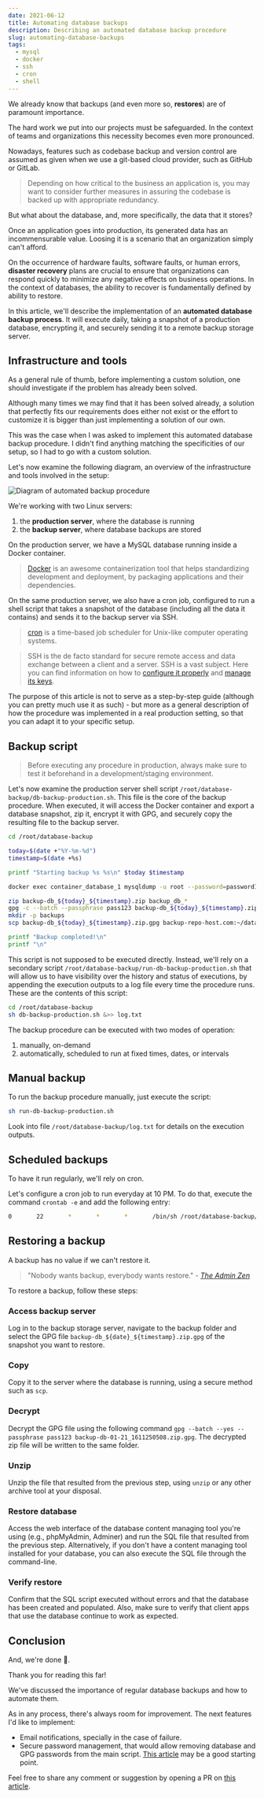 ```yaml
---
date: 2021-06-12
title: Automating database backups
description: Describing an automated database backup procedure
slug: automating-database-backups
tags:
  - mysql
  - docker
  - ssh
  - cron
  - shell
---
```


We already know that backups (and even more so, **restores**) are of paramount
importance.

The hard work we put into our projects must be safeguarded. In the context of
teams and organizations this necessity becomes even more pronounced.

Nowadays, features such as codebase backup and version control are assumed as
given when we use a git-based cloud provider, such as GitHub or GitLab.

>Depending on how critical to the business an application is, you may want to
>consider further measures in assuring the codebase is backed up with
>appropriate redundancy.

But what about the database, and, more specifically, the data that it stores?

Once an application goes into production, its generated data has an
incommensurable value. Loosing it is a scenario that an organization simply
can't afford.

On the occurrence of hardware faults, software faults, or human errors,
**disaster recovery** plans are crucial to ensure that organizations can respond
quickly to minimize any negative effects on business operations. In the context
of databases, the ability to recover is fundamentally defined by ability to
restore.

In this article, we'll describe the implementation of an **automated database
backup process**. It will execute daily, taking a snapshot of a production
database, encrypting it, and securely sending it to a remote backup storage
server.

## Infrastructure and tools

As a general rule of thumb, before implementing a custom solution, one should
investigate if the problem has already been solved.

Although many times we may find that it has been solved already, a solution that
perfectly fits our requirements does either not exist or the effort to customize
it is bigger than just implementing a solution of our own.

This was the case when I was asked to implement this automated database backup
procedure. I didn't find anything matching the specificities of our setup, so I
had to go with a custom solution.

Let's now examine the following diagram, an overview of the infrastructure and
tools involved in the setup:

![Diagram of automated backup procedure](/img/articles/2021-06-12-automating-database-backups.png)

We're working with two Linux servers:

1. the **production server**, where the database is running
2. the **backup server**, where database backups are stored

On the production server, we have a MySQL database running inside a Docker
container.

>[Docker](https://www.docker.com/) is an awesome containerization tool that
helps standardizing development and deployment, by packaging applications and
their dependencies.

On the same production server, we also have a cron job, configured to run a
shell script that takes a snapshot of the database (including all the data it
contains) and sends it to the backup server via SSH.

>[cron](https://man7.org/linux/man-pages/man8/cron.8.html) is a time-based job
>scheduler for Unix-like computer operating systems.

>SSH is the de facto standard for secure remote access and data exchange between
>a client and a server. SSH is a vast subject. Here you can find information on
>how to [configure it
>properly](https://goteleport.com/blog/how-to-ssh-properly/) and [manage its
>keys](https://goteleport.com/blog/ssh-key-management/).

The purpose of this article is not to serve as a step-by-step guide (although
you can pretty much use it as such) - but more as a general description of how
the procedure was implemented in a real production setting, so that you can
adapt it to your specific setup.

## Backup script

>Before executing any procedure in production, always make sure to test it
>beforehand in a development/staging environment.

Let's now examine the production server shell script
`/root/database-backup/db-backup-production.sh`. This file is the core of the
backup procedure. When executed, it will access the Docker container and export
a database snapshot, zip it, encrypt it with GPG, and securely copy the
resulting file to the backup server.

```sh
cd /root/database-backup

today=$(date +"%Y-%m-%d")
timestamp=$(date +%s)

printf "Starting backup %s %s\n" $today $timestamp

docker exec container_database_1 mysqldump -u root --password=password123 --events --routines --triggers bd > backup_db_${today}_${timestamp}.sql

zip backup-db_${today}_${timestamp}.zip backup_db_*
gpg -c --batch --passphrase pass123 backup-db_${today}_${timestamp}.zip
mkdir -p backups
scp backup-db_${today}_${timestamp}.zip.gpg backup-repo-host.com:~/database-backups

printf "Backup completed!\n"
printf "\n"
```

This script is not supposed to be executed directly. Instead, we'll rely on a
secondary script `/root/database-backup/run-db-backup-production.sh` that will
allow us to have visibility over the history and status of executions, by
appending the execution outputs to a log file every time the procedure runs.
These are the contents of this script:

```sh
cd /root/database-backup
sh db-backup-production.sh &>> log.txt
```

The backup procedure can be executed with two modes of operation:

1. manually, on-demand
2. automatically, scheduled to run at fixed times, dates, or intervals

## Manual backup

To run the backup procedure manually, just execute the script:

```sh
sh run-db-backup-production.sh
```

Look into file `/root/database-backup/log.txt` for details on the execution
outputs.

## Scheduled backups

To have it run regularly, we'll rely on cron. 

Let's configure a cron job to run everyday at 10 PM. To do that, execute the
command `crontab -e` and add the following entry:

```sh
0       22       *       *       *       /bin/sh /root/database-backup/run-db-backup-production.sh
```

## Restoring a backup

A backup has no value if we can't restore it.

>"Nobody wants backup, everybody wants restore." - 
*[The Admin Zen](https://adminzen.org/backup/)*

To restore a backup, follow these steps:

### Access backup server

Log in to the backup storage server, navigate to the backup folder and select
the GPG file `backup-db_${date}_${timestamp}.zip.gpg` of the snapshot you want
to restore.

### Copy

Copy it to the server where the database is running, using a secure method such
as `scp`.

### Decrypt

Decrypt the GPG file using the following command `gpg --batch --yes --passphrase
pass123 backup-db-01-21_1611250508.zip.gpg`. The decrypted zip file will be
written to the same folder.

### Unzip

Unzip the file that resulted from the previous step, using `unzip` or any other
archive tool at your disposal.

### Restore database

Access the web interface of the database content managing tool you're using
(e.g., phpMyAdmin, Adminer) and run the SQL file that resulted from the previous
step. Alternatively, if you don't have a content managing tool installed for
your database, you can also execute the SQL file through the command-line.

### Verify restore

Confirm that the SQL script executed without errors and that the database has
been created and populated. Also, make sure to verify that client apps that use
the database continue to work as expected.

## Conclusion

And, we're done 💪.

Thank you for reading this far!

We've discussed the importance of regular database backups and how to automate
them.

As in any process, there's always room for improvement. 
The next features I'd like to implement:

- Email notifications, specially in the case of failure.
- Secure password management, that would allow removing database and GPG
  passwords from the main script. [This
  article](https://smallstep.com/blog/command-line-secrets/) may be a good
  starting point.

Feel free to share any comment or suggestion by opening a PR on [this
article](https://github.com/ramigs/ramigs.dev/blob/master/src/site/posts/2021-06-12-automating-database-backups.md).


